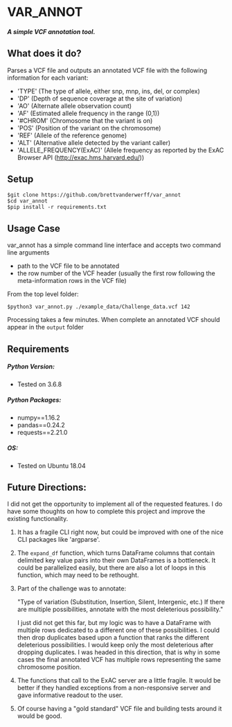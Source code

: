 # VAR_ANNOT
##### A simple VCF annotation tool.

## What does it do?

    
Parses a VCF file and outputs an annotated VCF file with the following 
information for each variant:

- 'TYPE' (The type of allele, either snp, mnp, ins, del, or complex)
- 'DP' (Depth of sequence coverage at the site of variation)
- 'AO' (Alternate allele observation count)
- 'AF' (Estimated allele frequency in the range (0,1))
- '#CHROM' (Chromosome that the variant is on)
- 'POS' (Position of the variant on the chromosome)
- 'REF' (Allele of the reference genome)
- 'ALT' (Alternative allele detected by the variant caller)
- 'ALLELE_FREQUENCY(ExAC)' (Allele frequency as reported by the ExAC Browser 
API (http://exac.hms.harvard.edu/))

## Setup

```
$git clone https://github.com/brettvanderwerff/var_annot 
$cd var_annot
$pip install -r requirements.txt
```

## Usage Case

var_annot has a simple command line interface and accepts two command 
line arguments

- path to the VCF file to be annotated
- the row number of the VCF header (usually the first row following the
 meta-information rows in the VCF file)

From the top level folder:

```
$python3 var_annot.py ./example_data/Challenge_data.vcf 142
```

Processing takes a few minutes.
When complete an annotated VCF should appear in the `output` folder


## Requirements

##### Python Version:

- Tested on 3.6.8

##### Python Packages:

- numpy==1.16.2
- pandas==0.24.2
- requests==2.21.0

##### OS:

- Tested on Ubuntu 18.04

## Future Directions:

I did not get the opportunity to implement all of the requested features.
I do have some thoughts on how to complete this project and improve 
the existing functionality.

1. It has a fragile CLI right now, but could be improved with one of 
the nice CLI packages like 'argparse'.

2. The `expand_df` function, which turns DataFrame columns that contain 
delimited key value pairs into their own DataFrames is a bottleneck. It could be
parallelized easily, but there are also a lot of loops in this function, which may need to be rethought.

3. Part of the challenge was to annotate:
 
     "Type of variation (Substitution, 
    Insertion, Silent, Intergenic, etc.) If there are multiple
    possibilities, annotate with the most deleterious possibility."
    
    I just did not get this far, but my logic was to have a DataFrame with
    multiple rows dedicated to a different one of these possibilities. I
    could then drop duplicates based upon a function that ranks the
    different deleterious possibilities. I would keep only the most deleterious after dropping duplicates.
    I was headed in this direction, that is why in some cases the final annotated VCF has
    multiple rows representing the same chromosome position.

4. The functions that call to the ExAC server are a little fragile.
It would be better if they handled exceptions from a
non-responsive server and gave informative readout to the user.

5. Of course having a "gold standard" VCF file and building tests around it would be good.

    




